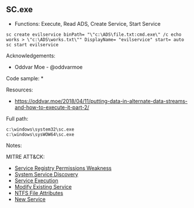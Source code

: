 ## SC.exe

* Functions: Execute, Read ADS, Create Service, Start Service

```
sc create evilservice binPath= "\"c:\ADS\file.txt:cmd.exe\" /c echo works > \"c:\ADS\works.txt\"" DisplayName= "evilservice" start= auto     
sc start evilservice     

```

Acknowledgements:
* Oddvar Moe - @oddvarmoe

Code sample:
* 

Resources:
* https://oddvar.moe/2018/04/11/putting-data-in-alternate-data-streams-and-how-to-execute-it-part-2/

Full path:
```
c:\windows\system32\sc.exe
c:\windows\sysWOW64\sc.exe
```

Notes:



 
MITRE ATT&CK:
* [Service Registry Permissions Weakness](https://attack.mitre.org/wiki/Technique/T1058)
* [System Service Discovery](https://attack.mitre.org/wiki/Technique/T1007)
* [Service Execution](https://attack.mitre.org/wiki/Technique/T1035)
* [Modify Existing Service](https://attack.mitre.org/wiki/Technique/T1031)
* [NTFS File Attributes](https://attack.mitre.org/wiki/Technique/T1096)
* [New Service](https://attack.mitre.org/wiki/Technique/T1050)

